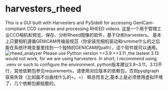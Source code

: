 # harvesters_rheed
This is a GUI built with Harvesters and PySide6 for accessing GenICam-compliant CCD cameras and processing RHEED videos.
这是一个用于管理工业CCD相机和预览、保存、分析Rheed图像的软件，基于Qt和harvesters。
基本上只要相机遵循GENICAM传输层规范（你安装完相机驱动和runtime什么的之后能在系统环境变量里找到一个独特的GENICAM的path），这个软件就可以通用。
![rheed_analyzer](https://github.com/user-attachments/assets/bee7d4f0-b4aa-4235-bd22-9dd40c2bdd71)
Please use Python version >=3.9 <=3.11 ,the lastest 3.13 would not work, for we are using harvesters.
In short, I recommend using .venv or such to configure the environment.
python版本建议3.9~3.11，3.13不行，其他依赖包参见requirements，请使用对应版本的依赖包，否则pyqtgraph容易失效（比如画不出曲线什么的=。=）
嘛总而言之,基本上是必须使用虚拟环境了，几个依赖包都挺脆的。
